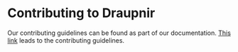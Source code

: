 # Contributing to Draupnir

Our contributing guidelines can be found as part of our documentation. [This link](https://the-draupnir-project.github.io/draupnir-documentation/docs/contributing) leads to the contributing guidelines.